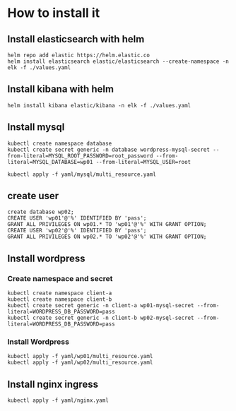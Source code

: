 # How to install it

## Install elasticsearch with helm

```
helm repo add elastic https://helm.elastic.co
helm install elasticsearch elastic/elasticsearch --create-namespace -n elk -f ./values.yaml
```
## Install kibana with helm
```
helm install kibana elastic/kibana -n elk -f ./values.yaml
```
## Install mysql
```
kubectl create namespace database
kubectl create secret generic -n database wordpress-mysql-secret --from-literal=MYSQL_ROOT_PASSWORD=root_password --from-literal=MYSQL_DATABASE=wp01 --from-literal=MYSQL_USER=root
```
```
kubectl apply -f yaml/mysql/multi_resource.yaml
```
## create user 
```
create database wp02;
CREATE USER 'wp01'@'%' IDENTIFIED BY 'pass';
GRANT ALL PRIVILEGES ON wp01.* TO 'wp01'@'%' WITH GRANT OPTION;
CREATE USER 'wp02'@'%' IDENTIFIED BY 'pass';
GRANT ALL PRIVILEGES ON wp02.* TO 'wp02'@'%' WITH GRANT OPTION;
```
## Install wordpress 

### Create namespace and secret 
```
kubectl create namespace client-a
kubectl create namespace client-b
kubectl create secret generic -n client-a wp01-mysql-secret --from-literal=WORDPRESS_DB_PASSWORD=pass
kubectl create secret generic -n client-b wp02-mysql-secret --from-literal=WORDPRESS_DB_PASSWORD=pass
```

### Install Wordpress
```
kubectl apply -f yaml/wp01/multi_resource.yaml
kubectl apply -f yaml/wp02/multi_resource.yaml
```
## Install nginx ingress
```
kubectl apply -f yaml/nginx.yaml
```